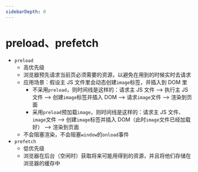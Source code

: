 ```yaml
---
sidebarDepth: 0
---
```


# preload、prefetch

- `preload`
  - 高优先级
  - 浏览器预先请求当前页必须需要的资源，以避免在用到的时候实时去请求
  - 应用场景：假设主 JS 文件里会动态创建`image`标签，并插入到 DOM 里
    - 不采用`preload`，则时间线是这样的：请求主 JS 文件 --> 执行主 JS 文件 --> 创建`image`标签并插入 DOM --> 请求`image`文件 --> 渲染到页面
    - 采用`preload`预加载`image`，则时间线是这样的：请求主 JS 文件、`image`文件 --> 创建`image`标签并插入 DOM（此时`image`文件已经加载好） --> 渲染到页面
  - 不会阻塞渲染，不会阻塞`window`的`onload`事件
- `prefetch`
  - 低优先级
  - 浏览器在后台（空闲时）获取将来可能用得到的资源，并且将他们存储在浏览器的缓存中
